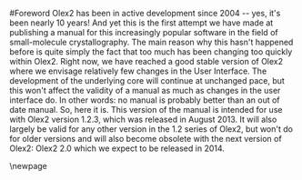 #Foreword
Olex2 has been in active development since 2004 -- yes, it's been nearly 10 years! And yet this is the first attempt we have made at publishing a manual for this increasingly popular software in the field of small-molecule crystallography.
The main reason why this hasn't happened before is quite simply the fact that too much has been changing too quickly within Olex2. Right now, we have reached a good stable version of Olex2 where we envisage relatively few changes in the User Interface. The development of the underlying core will continue at unchanged pace, but this won't affect the validity of a manual as much as changes in the user interface do.
In other words: no manual is probably better than an out of date manual. So, here it is. This version of the manual is intended for use with Olex2 version 1.2.3, which was released in August 2013. It will also largely be valid for any other version in the 1.2 series of Olex2, but won't do for older versions and will also become obsolete with the next version of Olex2: Olex2 2.0 which we expect to be released in 2014.

\newpage
